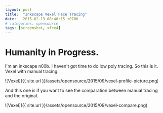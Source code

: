 ```yaml
---
layout: post
title:  "Inkscape Vexel Face Tracing"
date:   2015-02-13 08:48:15 +0700
# categories: opensource
tags: [screenshot, xfce4]
---
```


# Humanity in Progress.

I'm an inkscape n00b. I haven't got time to do low poly tracing. So this is it. Vexel with manual tracing.

![Vexel]({{ site.url }}/assets/opensource/2015/09/vexel-profile-picture.png)

And this one is if you want to see the comparation between manual tracing and the original.

![Vexel]({{ site.url }}/assets/opensource/2015/09/vexel-compare.png)

